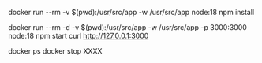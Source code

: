 docker run --rm -v $(pwd):/usr/src/app -w /usr/src/app node:18 npm install

docker run --rm -d -v $(pwd):/usr/src/app -w /usr/src/app -p 3000:3000 node:18 npm start
curl http://127.0.0.1:3000

docker ps
docker stop XXXX
